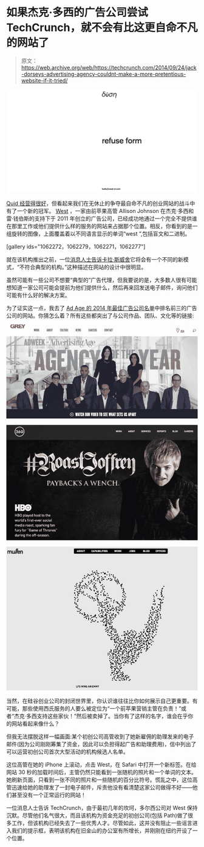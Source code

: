 # 如果杰克·多西的广告公司尝试 TechCrunch，就不会有比这更自命不凡的网站了

> 原文：<https://web.archive.org/web/https://techcrunch.com/2014/09/24/jack-dorseys-advertising-agency-couldnt-make-a-more-pretentious-website-if-it-tried/>

![West advertusubg site](img/50ffaefbd768060d836d8107c1433444.png)

[Quid 经营得很好](https://web.archive.org/web/20221007125503/https://beta.techcrunch.com/2010/09/17/quid-futuere/)，但看起来我们在无休止的争夺最自命不凡的创业网站的战斗中有了一个新的冠军。 [West](https://web.archive.org/web/20221007125503/http://west-sf.com/) ，一家由前苹果高管 Allison Johnson 在杰克·多西和雷·钱伯斯的支持下于 2011 年创立的广告公司，已经成功地通过一个完全不提供谁在那里工作或他们提供什么样的服务的网站来占据那个位置。相反，你看到的是一组旋转的图像，上面覆盖着以不同语言显示的单词“west ”,包括盲文和二进制。

[gallery ids="1062272，1062279，1062271，1062277"]

就在该机构推出之前，一位[消息人士告诉卡拉·斯威舍](https://web.archive.org/web/20221007125503/http://allthingsd.com/20110808/a-new-kind-of-marketing-company-from-former-apple-exec-will-have-backing-from-twitters-dorsey/?mod=tweet)它将会有一个不同的新模式，“不符合典型的机构。”这种描述在网站的设计中很明显。

虽然可能有一些公司不想要“典型的”广告代理，但我要说的是，大多数人很有可能想知道一家公司可能会提前为他们提供什么，然后再来回发送电子邮件，询问他们可能有什么好的解决方案。

为了证实这一点，我去了 [Ad Age 的 2014 年最佳广告公司名单](https://web.archive.org/web/20221007125503/http://adage.com/article/special-report-agency-alist-2014/ad-age-s-2014-agency-a-list/291441/)中排名前三的广告公司的网站。你猜怎么着？所有这些都突出了与公司作品、团队、文化等的链接:

![Grey advertising site](img/2c435943d4cadd302e3c3dd5be68dd45.png)

![360i advertising site](img/c5af3d37e42f27541dfe8c22ecd9ef7c.png)

![Mullen advertising site](img/04f57204c0b6bce0b60cad90c4514016.png)

当然，在硅谷创业公司的封闭世界里，你认识谁往往比你如何展示自己更重要。有可能，那些使用西氏服务的人要么被定位为“一个前苹果营销主管在负责！”或者“杰克·多西支持这些家伙！”然后被卖掉了。当你有了这样的名字，谁会在乎你的网站看起来像什么？

但我无法摆脱这样一幅画面:某个初创公司高管收到了她新雇佣的助理发来的电子邮件(因为公司刚刚筹集了资金，因此可以负担得起广告和助理费用)，信中列出了可以运营初创公司首次大型活动的机构候选人名单。

这位高管在她的 iPhone 上滚动，点击 West，在 Safari 中打开一个新标签。在给网站 30 秒的加载时间后，主管仍然只能看到一张随机的照片和一个单词的文本。她刷新页面，只看到一张不同的照片和一些随机的百分比符号。慌乱之中，这位高管迅速给她的助理发了一封电子邮件，斥责他没有看清楚这家公司做得不好——他们甚至没有一个正常运行的网站！

一位消息人士告诉 TechCrunch，由于最初几年的坎坷，多尔西公司对 West 保持沉默。尽管他们名气很大，而且该机构为资金充足的初创公司(包括 Path)做了很多工作，但该机构已经失去了一些优秀人才。尽管如此，这并没有阻止一些谣言进入我们的提示框，表明该机构在旧金山的办公室有所增长，并刚刚在纽约开设了一个位置。